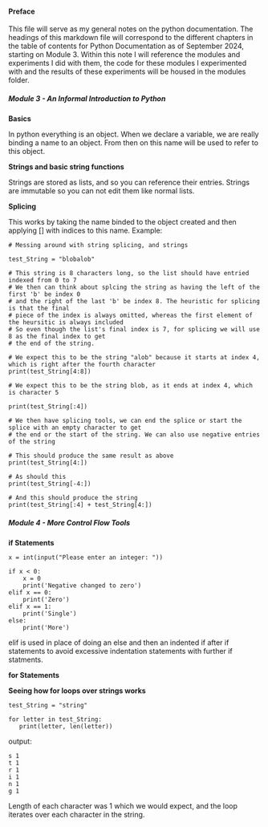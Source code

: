 #### Preface

This file will serve as my general notes on the python documentation. The headings of this markdown file will correspond to the different chapters in the table of contents for Python Documentation as of September 2024, starting on Module 3. Within this note I will reference the modules and experiments I did with them, the code for these modules I experimented with and the results of these experiments will be housed in the modules folder.

##### Module 3 - An Informal Introduction to Python

__Basics__

In python everything is an object. When we declare a variable, we are really binding a name to an object. From then on this name will be used to refer to this object. 

__Strings and basic string functions__

Strings are stored as lists, and so you can reference their entries. Strings are immutable so you can not edit them like normal lists. 

__Splicing__

This works by taking the name binded to the object created and then applying [] with indices to this name. Example: 

```
# Messing around with string splicing, and strings

test_String = "blobalob"

# This string is 8 characters long, so the list should have entried indexed from 0 to 7
# We then can think about splcing the string as having the left of the first 'b' be index 0
# and the right of the last 'b' be index 8. The heuristic for splicing is that the final 
# piece of the index is always omitted, whereas the first element of the heursitic is always included
# So even though the list's final index is 7, for splicing we will use 8 as the final index to get 
# the end of the string. 

# We expect this to be the string "alob" because it starts at index 4, which is right after the fourth character
print(test_String[4:8])

# We expect this to be the string blob, as it ends at index 4, which is character 5

print(test_String[:4])

# We then have splicing tools, we can end the splice or start the splice with an empty character to get
# the end or the start of the string. We can also use negative entries of the string

# This should produce the same result as above
print(test_String[4:])

# As should this
print(test_String[-4:])

# And this should produce the string
print(test_String[:4] + test_String[4:])
```



##### Module 4 - More Control Flow Tools

__if Statements__

```
x = int(input("Please enter an integer: "))

if x < 0:
    x = 0
    print('Negative changed to zero')
elif x == 0:
    print('Zero')
elif x == 1:
    print('Single')
else:
    print('More')
```

elif is used in place of doing an else and then an indented if after if statements to avoid excessive indentation statements with further if statments.

__for Statements__

__Seeing how for loops over strings works__

```
test_String = "string"

for letter in test_String:
   print(letter, len(letter))
```

output: 
```
s 1
t 1
r 1
i 1
n 1
g 1
```

Length of each character was 1 which we would expect, and the loop iterates over each character in the string. 

